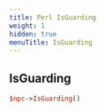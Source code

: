 ```yaml
---
title: Perl IsGuarding
weight: 1
hidden: true
menuTitle: IsGuarding
---
```

## IsGuarding
```perl
$npc->IsGuarding()
```